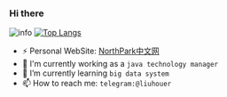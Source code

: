 ### Hi there <i class="fas fa-coffee"></i><i class="fas fa-smile"></i>
![info](https://github-readme-stats.vercel.app/api?username=liuhouer&show_icons=true&count_private=true&theme=default_repocard&include_all_commits=true)
[![Top Langs](https://github-readme-stats.vercel.app/api/top-langs/?username=liuhouer&text_color=151515&bg_color=fefefe&layout=compact)](https://github.com/liuhouer)


- ⚡  Personal WebSite: [NorthPark中文网](https://northpark.cn)
- 🔭 I'm currently working as a `java technology manager`
- 🌱 I’m currently learning `big data system`
- 📫 How to reach me: `telegram:@liuhouer`


<!--
**liuhouer/liuhouer** is a ✨ _special_ ✨ repository because its `README.md` (this file) appears on your GitHub profile.

Here are some ideas to get you started:

- 🔭 I’m currently working on ...
- 🌱 I’m currently learning ...
- 👯 I’m looking to collaborate on ...
- 🤔 I’m looking for help with ...
- 💬 Ask me about ...
- 📫 How to reach me: ...
- 😄 Pronouns: ...
- ⚡ Fun fact: ...
-->
